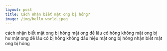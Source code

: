 ```yaml
---
layout: post
title: Cách nhận biết mật ong bị hỏng?
image: /img/hello_world.jpeg
---
```


cách nhận biết mật ong bị hỏng
mật ong để lâu có hỏng không
mật ong bị hư
mật ong để lâu có bị hỏng không
dấu hiệu mật ong bị hỏng
nhận biết mật ong bị hỏng
